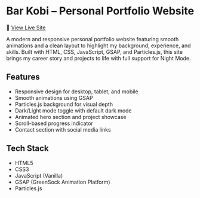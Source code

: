 #  Bar Kobi – Personal Portfolio Website

🔗 [View Live Site](https://bar-kobi-portfolio-web.netlify.app/#leadership)

A modern and responsive personal portfolio website featuring smooth animations and a clean layout to highlight my background, experience, and skills. Built with HTML, CSS, JavaScript, GSAP, and Particles.js, this site brings my career story and projects to life with full support for Night Mode.

##  Features

- Responsive design for desktop, tablet, and mobile
- Smooth animations using GSAP
- Particles.js background for visual depth
- Dark/Light mode toggle with default dark mode
- Animated hero section and project showcase
- Scroll-based progress indicator
- Contact section with social media links

##  Tech Stack

- HTML5
- CSS3
- JavaScript (Vanilla)
- GSAP (GreenSock Animation Platform)
- Particles.js

